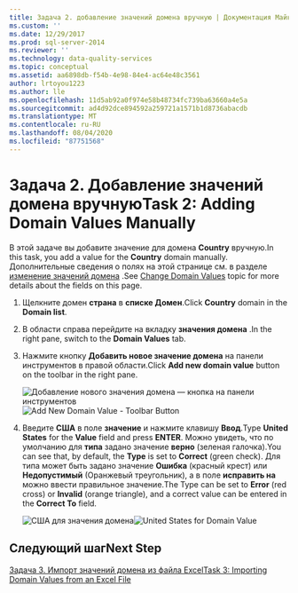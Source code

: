 ```yaml
---
title: Задача 2. добавление значений домена вручную | Документация Майкрософт
ms.custom: ''
ms.date: 12/29/2017
ms.prod: sql-server-2014
ms.reviewer: ''
ms.technology: data-quality-services
ms.topic: conceptual
ms.assetid: aa6898db-f54b-4e98-84e4-ac64e48c3561
author: lrtoyou1223
ms.author: lle
ms.openlocfilehash: 11d5ab92a0f974e58b48734fc739ba63660a4e5a
ms.sourcegitcommit: ad4d92dce894592a259721a1571b1d8736abacdb
ms.translationtype: MT
ms.contentlocale: ru-RU
ms.lasthandoff: 08/04/2020
ms.locfileid: "87751568"
---
```

# <a name="task-2-adding-domain-values-manually"></a><span data-ttu-id="9b8ea-102">Задача 2. Добавление значений домена вручную</span><span class="sxs-lookup"><span data-stu-id="9b8ea-102">Task 2: Adding Domain Values Manually</span></span>
  <span data-ttu-id="9b8ea-103">В этой задаче вы добавите значение для домена **Country** вручную.</span><span class="sxs-lookup"><span data-stu-id="9b8ea-103">In this task, you add a value for the **Country** domain manually.</span></span> <span data-ttu-id="9b8ea-104">Дополнительные сведения о полях на этой странице см. в разделе [изменение значений домена](https://msdn.microsoft.com/library/hh510408.aspx) .</span><span class="sxs-lookup"><span data-stu-id="9b8ea-104">See [Change Domain Values](https://msdn.microsoft.com/library/hh510408.aspx) topic for more details about the fields on this page.</span></span>  
  
1.  <span data-ttu-id="9b8ea-105">Щелкните домен **страна** в **списке Домен**.</span><span class="sxs-lookup"><span data-stu-id="9b8ea-105">Click **Country** domain in the **Domain list**.</span></span>  
  
2.  <span data-ttu-id="9b8ea-106">В области справа перейдите на вкладку **значения домена** .</span><span class="sxs-lookup"><span data-stu-id="9b8ea-106">In the right pane, switch to the **Domain Values** tab.</span></span>  
  
3.  <span data-ttu-id="9b8ea-107">Нажмите кнопку **Добавить новое значение домена** на панели инструментов в правой области.</span><span class="sxs-lookup"><span data-stu-id="9b8ea-107">Click **Add new domain value** button on the toolbar in the right pane.</span></span>  
  
     <span data-ttu-id="9b8ea-108">![Добавление нового значения домена — кнопка на панели инструментов](../../2014/tutorials/media/et-addingdomainvaluesmanually-01.jpg "Добавление нового значения домена — кнопка на панели инструментов")</span><span class="sxs-lookup"><span data-stu-id="9b8ea-108">![Add New Domain Value - Toolbar Button](../../2014/tutorials/media/et-addingdomainvaluesmanually-01.jpg "Add New Domain Value - Toolbar Button")</span></span>  
  
4.  <span data-ttu-id="9b8ea-109">Введите **США** в поле **значение** и нажмите клавишу **Ввод**.</span><span class="sxs-lookup"><span data-stu-id="9b8ea-109">Type **United States** for the **Value** field and press **ENTER**.</span></span> <span data-ttu-id="9b8ea-110">Можно увидеть, что по умолчанию для **типа** задано значение **верно** (зеленая галочка).</span><span class="sxs-lookup"><span data-stu-id="9b8ea-110">You can see that, by default, the **Type** is set to **Correct** (green check).</span></span> <span data-ttu-id="9b8ea-111">Для типа может быть задано значение **Ошибка** (красный крест) или **Недопустимый** (Оранжевый треугольник), а в поле **исправить на** можно ввести правильное значение.</span><span class="sxs-lookup"><span data-stu-id="9b8ea-111">The Type can be set to **Error** (red cross) or **Invalid** (orange triangle), and a correct value can be entered in the **Correct To** field.</span></span>  
  
     <span data-ttu-id="9b8ea-112">![США для значения домена](../../2014/tutorials/media/et-addingdomainvaluesmanually-02.jpg "США для значения домена")</span><span class="sxs-lookup"><span data-stu-id="9b8ea-112">![United States for Domain Value](../../2014/tutorials/media/et-addingdomainvaluesmanually-02.jpg "United States for Domain Value")</span></span>  
  
## <a name="next-step"></a><span data-ttu-id="9b8ea-113">Следующий шаг</span><span class="sxs-lookup"><span data-stu-id="9b8ea-113">Next Step</span></span>  
 [<span data-ttu-id="9b8ea-114">Задача 3. Импорт значений домена из файла Excel</span><span class="sxs-lookup"><span data-stu-id="9b8ea-114">Task 3: Importing Domain Values from an Excel File</span></span>](../../2014/tutorials/task-3-importing-domain-values-from-an-excel-file.md)  
  
  
